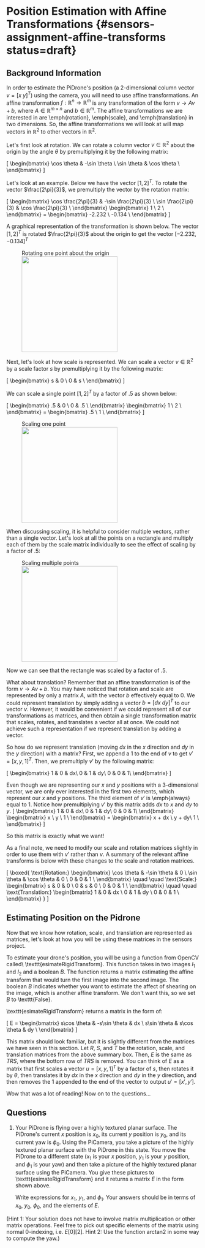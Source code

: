# Position Estimation with Affine Transformations {#sensors-assignment-affine-transforms status=draft}

## Background Information

In order to estimate the PiDrone's position (a 2-dimensional column vector $v = [x \; y]^T$) using the camera, you will need to use affine transformations. An affine transformation $f: \mathbb{R}^n \to \mathbb{R}^m$ is any transformation of the form $v \to Av + b$, where $A \in \mathbb{R}^{m \times n}$ and $b \in \mathbb{R}^m$. The affine transformations we are interested in are \emph{rotation}, \emph{scale}, and \emph{translation} in two dimensions. So, the affine transformations we will look at will map vectors in $\mathbb{R}^2$ to other vectors in $\mathbb{R}^2$.

Let's first look at rotation. We can rotate a column vector $v \in \mathbb{R}^2$ about the origin by the angle $\theta$ by premultiplying it by the following matrix:

\[
  \begin{bmatrix}
  \cos \theta & -\sin \theta \\
  \sin \theta & \cos \theta \\
    \end{bmatrix}
\]

Let's look at an example. Below we have the vector $[1, 2]^T$. To rotate the vector $\frac{2\pi}{3}$, we premultiply the vector by the rotation matrix:

\[
  \begin{bmatrix}
  \cos \frac{2\pi}{3} & -\sin \frac{2\pi}{3} \\
  \sin \frac{2\pi}{3} & \cos \frac{2\pi}{3} \\
    \end{bmatrix}
    \begin{bmatrix}
    1 \\
    2 \\
    \end{bmatrix}
    = \begin{bmatrix}
    -2.232 \\
    -0.134 \\
    \end{bmatrix}
\]

A graphical representation of the transformation is shown below. The vector $[1, 2]^T$ is rotated $\frac{2\pi}{3}$ about the origin to get the vector $[-2.232, -0.134]^T$

<figure>
  <figcaption>Rotating one point about the origin</figcaption>
  <img style='width:250px' src='rotation.png'/>
</figure>

Next, let's look at how scale is represented. We can scale a vector $v \in \mathbb{R}^2$ by a scale factor $s$ by premultiplying it by the following matrix: 

\[
  \begin{bmatrix}
  s & 0 \\
  0 & s \\
    \end{bmatrix}
\]

We can scale a single point $[1, 2]^T$ by a factor of .5 as shown below:

\[
  \begin{bmatrix}
  .5 & 0 \\
  0 & .5 \\
    \end{bmatrix}
    \begin{bmatrix}
    1 \\
    2 \\
    \end{bmatrix}
    = \begin{bmatrix}
    .5 \\
    1 \\
    \end{bmatrix}
\]

<figure>
  <figcaption>Scaling one point</figcaption>
  <img style='width:250px' src='scale1.png' />
</figure>

When discussing scaling, it is helpful to consider multiple vectors, rather than a single vector. Let's look at all the points on a rectangle and multiply each of them by the scale matrix individually to see the effect of scaling by a factor of .5:

<figure>
  <figcaption>Scaling multiple points</figcaption>
  <img style='width:250px' src='scale2.png' />
</figure>

Now we can see that the rectangle was scaled by a factor of .5.

What about translation? Remember that an affine transformation is of the form $v \to Av + b$. You may have noticed that rotation and scale are represented by only a matrix $A$, with the vector $b$ effectively equal to 0. We could represent translation by simply adding a vector $b = [dx \; dy]^T$ to our vector $v$. However, it would be convenient if we could represent all of our transformations as matrices, and then obtain a single transformation matrix that scales, rotates, and translates a vector all at once. We could not achieve such a representation if we represent translation by adding a vector.

So how do we represent translation (moving $dx$ in the $x$ direction and $dy$ in the $y$ direction) with a matrix? First, we append a 1 to the end of $v$ to get $v' = [x, y, 1]^T$. Then, we premultiply $v'$ by the following matrix:

\[
  \begin{bmatrix}
  1 & 0 & dx\\
  0 & 1 & dy\\
  0 & 0 & 1\\
    \end{bmatrix}
\]

Even though we are representing our $x$ and $y$ positions with a 3-dimensional vector, we are only ever interested in the first two elements, which represent our $x$ and $y$ positions. The third element of $v'$ is \emph{always} equal to 1. Notice how premultiplying $v'$ by this matrix adds $dx$ to $x$ and $dy$ to $y$.
\[
  \begin{bmatrix}
  1 & 0 & dx\\
  0 & 1 & dy\\
  0 & 0 & 1\\
    \end{bmatrix}
     \begin{bmatrix}
    x \\
    y \\
    1 \\
    \end{bmatrix}
    = 
    \begin{bmatrix}
    x + dx \\
    y + dy\\
    1 \\
    \end{bmatrix}
\]

So this matrix is exactly what we want!

As a final note, we need to modify our scale and rotation matrices slightly in order to use them with $v'$ rather than $v$. A summary of the relevant affine transforms is below with these changes to the scale and rotation matrices.

\[
\boxed{
    \text{Rotation:}
  \begin{bmatrix}
  \cos \theta & -\sin \theta & 0 \\
  \sin \theta & \cos \theta & 0 \\
  0 & 0 & 1 \\
    \end{bmatrix}
    \quad \quad
    \text{Scale:}
  \begin{bmatrix}
  s & 0 & 0 \\
  0 & s & 0 \\
  0 & 0 & 1 \\
    \end{bmatrix}
        \quad \quad
    \text{Translation:}
  \begin{bmatrix}
  1 & 0 & dx \\
  0 & 1 & dy \\
  0 & 0 & 1 \\
    \end{bmatrix}
}
\]

## Estimating Position on the Pidrone

Now that we know how rotation, scale, and translation are represented as matrices, let's look at how you will be using these matrices in the sensors project. 

To estimate your drone's position, you will be using a function from OpenCV called\\
\texttt{esimateRigidTransform}. This function takes in two images $I_1$ and $I_2$ and a boolean $B$. The function returns a matrix estimating the affine transform that would turn the first image into the second image. The boolean $B$ indicates whether you want to estimate the affect of shearing on the image, which is another affine transform. We don't want this, so we set $B$ to \texttt{False}.

\texttt{esimateRigidTransform} returns a matrix in the form of:

\[  E = 
  \begin{bmatrix}
  s\cos \theta & -s\sin \theta & dx \\
  s\sin \theta & s\cos \theta & dy \\
  \end{bmatrix}
\]

This matrix should look familiar, but it is slightly different from the matrices we have seen in this section. Let $R$, $S$, and $T$ be the rotation, scale, and translation matrices from the above summary box. Then, $E$ is the same as $TRS$, where the bottom row of $TRS$ is removed. You can think of $E$ as a matrix that first scales a vector $u = [x, y, 1]^T$ by a factor of $s$, then rotates it by $\theta$, then translates it by $dx$ in the $x$ direction and $dy$ in the $y$ direction, and then removes the 1 appended to the end of the vector to output $u' = [x', y']$.

Wow that was a lot of reading! Now on to the questions...

## Questions
1. Your PiDrone is flying over a highly textured planar surface. The PiDrone's current $x$ position is $x_0$, its current $y$ position is $y_0$, and its current yaw is $\phi_0$. Using the PiCamera, you take a picture of the highly textured planar surface with the PiDrone in this state. You move the PiDrone to a different state ($x_1$ is your $x$ position, $y_1$ is your $y$ position, and $\phi_1$ is your yaw) and then take a picture of the highly textured planar surface using the PiCamera. You give these pictures to \texttt{esimateRigidTransform} and it returns a matrix $E$ in the form shown above. 
    
    Write expressions for $x_1$, $y_1$, and $\phi_1$. Your answers should be in terms of $x_0$, $y_0$, $\phi_0$, and the elements of $E$.

(Hint 1: Your solution does not have to involve matrix multiplication or other matrix operations. Feel free to pick out specific elements of the matrix using normal 0-indexing, i.e. $E[0][2]$. Hint 2: Use the function arctan2 in some way to compute the yaw.) 
